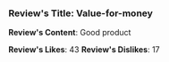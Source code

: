 ### Review's Title: Value-for-money

**Review's Content**:
Good product

**Review's Likes**: 43
**Review's Dislikes**: 17
